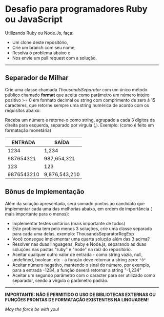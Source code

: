 # Desafio para programadores Ruby ou JavaScript

Utilizando Ruby ou Node.Js, faça:

- Um clone deste repositório,
- Crie um branch com seu nome,
- Resolva o problema abaixo e
- Nos envie um pull request com a solução.

---

## Separador de Milhar

Crie uma classe chamada *ThousandsSeparator*
com um único método público chamado **format**
que aceita como parâmetro um número inteiro positivo >= 0 em formato decimal ou string
com comprimento de zero à 15 caracteres,
que retorne sempre uma string numérica de acordo com os requisitos abaixo:

Receba um número e retorne-o como string,
agrupado a cada 3 dígitos da direita para esquerda,
separado por vírgula (,). Exemplo: (como é feito em formatação monetária)

| ENTRADA    	| SAÍDA         	|
|------------	|---------------	|
| 1234       	| 1,234         	|
| 987654321  	| 987,654,321   	|
| 123        	| 123           	|
| 9876543210 	| 9,876,543,210 	|

## Bônus de Implementação

Além da solução apresentada, será somado pontos ao candidato que implementar cada uma das melhorias abaixo, em ordem de importância ( mais importante para o menos):

- Implementar testes unitários (mais importante de todos)
- Este problema tem pelo menos 3 soluções, crie uma classe separada para cada uma delas, exemplo: ThousandsSeparatorRegExp
- Você consegue implementar uma quarta solução além das 3 acima?
- Resolver nas duas linguagens, Ruby e Node.js, separando as duas soluções nas pastas "ruby" e "node" na raiz do repositório.
- Aceitar qualquer outro valor de entrada - como string vazia, null, undefined, boolean, etc - a função deve retornar a string zero: `"0"`
- Aceitar número negativo, mantendo o sinal do número, por exemplo, para a entrada -1234, a função deverá retornar a string "-1,234"
- Aceitar um segundo parâmetro com o caracter para ser utilizado como separador, sendo a vírgula o parâmetro padrão.

---

**IMPORTANTE: NÃO É PERMITIDO O USO DE BIBLIOTECAS EXTERNAS OU FUNÇÕES PRONTAS DE FORMATAÇÃO EXISTENTES NA LINGUAGEM!**

*May the force be with you!*
